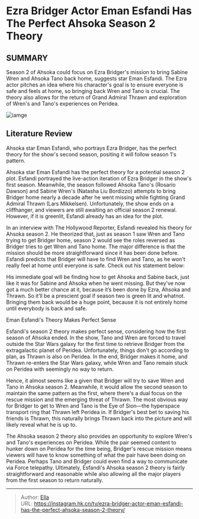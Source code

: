 # Ezra Bridger Actor Eman Esfandi Has The Perfect Ahsoka Season 2 Theory


## SUMMARY 



  Season 2 of Ahsoka could focus on Ezra Bridger&#39;s mission to bring Sabine Wren and Ahsoka Tano back home, suggests star Eman Esfandi.   The Ezra actor pitches an idea where his character&#39;s goal is to ensure everyone is safe and feels at home, so bringing back Wren and Tano is crucial.   The theory also allows for the return of Grand Admiral Thrawn and exploration of Wren&#39;s and Tano&#39;s experiences on Peridea.  

![iamge](https://static1.srcdn.com/wordpress/wp-content/uploads/2023/12/eman-esfandi-ezra-bridger-ahsoka-finale.jpg)

## Literature Review
Ahsoka star Eman Esfandi, who portrays Ezra Bridger, has the perfect theory for the show&#39;s second season, positing it will follow season 1&#39;s pattern.




Ahsoka star Eman Esfandi has the perfect theory for a potential season 2 plot. Esfandi portrayed the live-action iteration of Ezra Bridger in the show&#39;s first season. Meanwhile, the season followed Ahsoka Tano&#39;s (Rosario Dawson) and Sabine Wren&#39;s (Natasha Liu Bordizzo) attempts to bring Bridger home nearly a decade after he went missing while fighting Grand Admiral Thrawn (Lars Mikkelsen). Unfortunately, the show ends on a cliffhanger, and viewers are still awaiting an official season 2 renewal. However, if it is greenlit, Esfandi already has an idea for the plot.




In an interview with The Hollywood Reporter, Esfandi revealed his theory for Ahsoka season 2. He theorized that, just as season 1 saw Wren and Tano trying to get Bridger home, season 2 would see the roles reversed as Bridger tries to get Wren and Tano home. The major difference is that the mission should be more straightforward since it has been done before. Esfandi predicts that Bridger will have to find Wren and Tano, as he won&#39;t really feel at home until everyone is safe. Check out his statement below:


His immediate goal will be finding how to get Ahsoka and Sabine back, just like it was for Sabine and Ahsoka when he went missing. But they’ve now got a much better chance at it, because it’s been done by Ezra, Ahsoka and Thrawn. So it’ll be a prescient goal if season two is green lit and whatnot. Bringing them back would be a huge point, because it is not entirely home until everybody is back and safe.



 Eman Esfandi&#39;s Theory Makes Perfect Sense 
          




Esfandi&#39;s season 2 theory makes perfect sense, considering how the first season of Ahsoka ended. In the show, Tano and Wren are forced to travel outside the Star Wars galaxy for the first time to retrieve Bridger from the extragalactic planet of Peridea. Unfortunately, things don&#39;t go according to plan, as Thrawn is also on Peridea. In the end, Bridger makes it home, and Thrawn re-enters the Star Wars galaxy, while Wren and Tano remain stuck on Peridea with seemingly no way to return.

Hence, it almost seems like a given that Bridger will try to save Wren and Tano in Ahsoka season 2. Meanwhile, it would allow the second season to maintain the same pattern as the first, where there&#39;s a dual focus on the rescue mission and the emerging threat of Thrawn. The most obvious way for Bridger to get to Wren and Tano is the Eye of Sion—the hyperspace transport ring that Thrawn left Peridea in. If Bridger&#39;s best bet to saving his friends is Thrawn, this naturally brings Thrawn back into the picture and will likely reveal what he is up to.




The Ahsoka season 2 theory also provides an opportunity to explore Wren&#39;s and Tano&#39;s experiences on Peridea. While the pair seemed content to hunker down on Peridea for the time being, Bridger&#39;s rescue mission means viewers will have to know something of what the pair have been doing on Peridea. Perhaps Tano and Bridger could even find a way to communicate via Force telepathy. Ultimately, Esfandi&#39;s Ahsoka season 2 theory is fairly straightforward and reasonable while also allowing all the major players from the first season to return naturally.



---

> Author: [Ella](https://instagram.hk.cn/)  
> URL: https://instagram.hk.cn/tv/ezra-bridger-actor-eman-esfandi-has-the-perfect-ahsoka-season-2-theory/  


